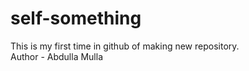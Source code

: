 # self-something
This is my first time in github of making new repository.
<br>
Author - Abdulla Mulla
